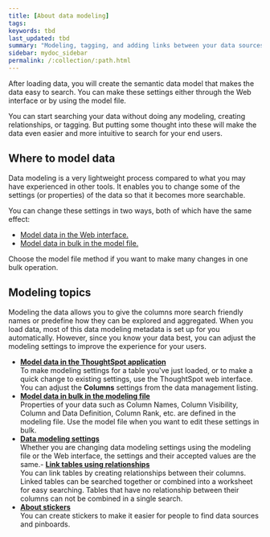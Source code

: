```yaml
---
title: [About data modeling]
tags:
keywords: tbd
last_updated: tbd
summary: "Modeling, tagging, and adding links between your data sources can make the data even easier to search."
sidebar: mydoc_sidebar
permalink: /:collection/:path.html
---
```

After loading data, you will create the semantic data model that makes the data easy to search. You can make these settings either through the Web interface or by using the model file.

You can start searching your data without doing any modeling, creating relationships, or tagging. But putting some thought into these will make the data even easier and more intuitive to search for your end users.


## Where to model data

Data modeling is a very lightweight process compared to what you may have experienced in other tools. It enables you to change some of the settings (or properties) of the data so that it becomes more searchable.

You can change these settings in two ways, both of which have the same effect:

* [Model data in the Web interface.](../../shared/conrefs/../../admin/data_modeling/model-data-in-UI.html)
* [Model data in bulk in the model file.](../../shared/conrefs/../../admin/data_modeling/edit-model-file.html#)

Choose the model file method if you want to make many changes in one bulk operation.

## Modeling topics

Modeling the data allows you to give the columns more search friendly names or predefine how they can be explored and aggregated. When you load data, most of this data modeling metadata is set up for you automatically. However, since you know your data best, you can adjust the modeling settings to improve the experience for your users.

-   **[Model data in the ThoughtSpot application](/admin/data_modeling/model-data-in-UI.html)**  
To make modeling settings for a table you've just loaded, or to make a quick change to existing settings, use the ThoughtSpot web interface. You can adjust the **Columns** settings from the data management listing.
-   **[Model data in bulk in the modeling file](/admin/data_modeling/edit-model-file.html)**  
Properties of your data such as Column Names, Column Visibility, Column and Data Definition, Column Rank, etc. are defined in the modeling file. Use the model file when you want to edit these settings in bulk.
-   **[Data modeling settings](/admin/data_modeling/data-modeling-settings.html)**  
Whether you are changing data modeling settings using the modeling file or the Web interface, the settings and their accepted values are the same.-   **[Link tables using relationships](/admin/data_modeling/about-relationships.html)**  
You can link tables by creating relationships between their columns. Linked tables can be searched together or combined into a worksheet for easy searching. Tables that have no relationship between their columns can not be combined in a single search.
-   **[About stickers](/admin/data_modeling/stickers-concept.html)**  
 You can create stickers to make it easier for people to find data sources and pinboards.

